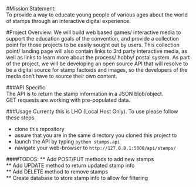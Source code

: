 #Mission Statement:  
To provide a way to educate young people of various ages about the world of stamps through an interactive digital experience. 

#Project Overview: 
We will build web based games/ interactive media to support the education goals of the convention, and provide a collection point for those projects to be easily sought out by users. This collection point/ landing page will also contain links to 3rd party interactive media, as well as links to learn more about the process/ hobby/ postal system. As part of the project, we will be developing an open source API that will resolve to be a digital source for stamp factoids and images, so the developers of the media don’t have to source their own content.

###API Specific  
The API is to return the stamp information in a JSON blob/object.  
GET requests are working with pre-populated data.

###Usage
Currenty this is LHO (Local Host Only). To use please follow these steps.  
* clone this repository  
* assure that you are in the same directory you cloned this project to  
* launch the API by typing `python stamps.api`  
* navigate your web-browser to `http://127.0.0.1:5000/api/stamps/`  

####TODOS: 
** Add POST/PUT methods to add new stamps  
** Add UPDATE method to return updated stamp info  
** Add DELETE method to remove stamps  
** Create database to store stamp info to allow for filtering  